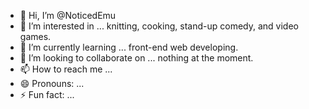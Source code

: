 - 👋 Hi, I’m @NoticedEmu
- 👀 I’m interested in ... knitting, cooking, stand-up comedy, and video games.
- 🌱 I’m currently learning ... front-end web developing.
- 💞️ I’m looking to collaborate on ... nothing at the moment.
- 📫 How to reach me ... 
- 😄 Pronouns: ... 
- ⚡ Fun fact: ... 

<!---
NoticedEmu/NoticedEmu is a ✨ special ✨ repository because its `README.md` (this file) appears on your GitHub profile.
You can click the Preview link to take a look at your changes.
--->
